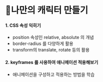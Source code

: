 # 🐰나만의 캐릭터 만들기

#### 1. CSS 속성 익히기

- position 속성인 relative, absolute 의 개념
- border-radius 를 다양하게 활용
- transform의 translate, rotate 등의 활용

#### 2. keyframes 를 사용하여 애니메이션 적용해보기

- 애니메이션을 구성하고 적용하는 방법을 학습
